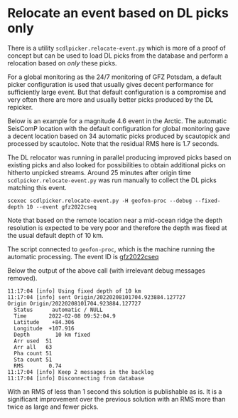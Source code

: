 # Relocate an event based on DL picks only

There is a utility `scdlpicker.relocate-event.py` which is more of a
proof of concept but can be used to load DL picks from the database
and perform a relocation based on *only* these picks.

For a global monitoring as the 24/7 monitoring of GFZ Potsdam, a
default picker configuration is used that usually gives decent
performance for sufficiently large event. But that default
configuration is a compromise and very often there are more and
usually better picks produced by the DL repicker.

Below is an example for a magnitude 4.6 event in the Arctic. The
automatic SeisComP location with the default configuration for
global monitoring gave a decent location based on 34 automatic picks
produced by scautopick and processed by scautoloc. Note that the
residual RMS here is 1.7 seconds.

The DL relocator was running in parallel producing improved picks
based on existing picks and also looked for possibilities to obtain
additional picks on hitherto unpicked streams. Around 25 minutes
after origin time `scdlpicker.relocate-event.py` was run manually to
collect the DL picks matching this event.

```
scexec scdlpicker.relocate-event.py -H geofon-proc --debug --fixed-depth 10 --event gfz2022cseq
```

Note that based on the remote location near a mid-ocean ridge the
depth resolution is expected to be very poor and therefore the depth
was fixed at the usual default depth of 10 km.

The script connected to `geofon-proc`, which is the machine running
the automatic processing. The event ID is [gfz2022cseq](http://geofon.gfz-potsdam.de/eqinfo/event.php?id=gfz2022cseq)

Below the output of the above call (with irrelevant debug messages
removed).
```
11:17:04 [info] Using fixed depth of 10 km
11:17:04 [info] sent Origin/20220208101704.923884.127727
Origin Origin/20220208101704.923884.127727
  Status      automatic / NULL
  Time       2022-02-08 09:52:04.9
  Latitude    +84.306
  Longitude  +107.916
  Depth        10 km fixed
  Arr used  51
  Arr all   63
  Pha count 51
  Sta count 51
  RMS        0.74
11:17:04 [info] Keep 2 messages in the backlog
11:17:04 [info] Disconnecting from database
```

With an RMS of less than 1 second this solution is publishable as
is. It is a significant improvement over the previous solution with
an RMS more than twice as large and fewer picks.
